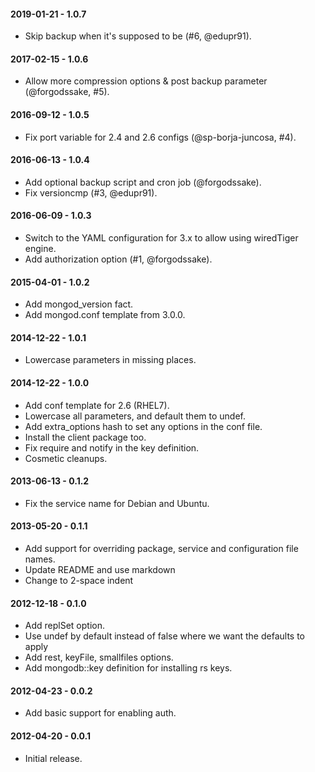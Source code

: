 #### 2019-01-21 - 1.0.7
* Skip backup when it's supposed to be (#6, @edupr91).

#### 2017-02-15 - 1.0.6
* Allow more compression options & post backup parameter (@forgodssake, #5).

#### 2016-09-12 - 1.0.5
* Fix port variable for 2.4 and 2.6 configs (@sp-borja-juncosa, #4).

#### 2016-06-13 - 1.0.4
* Add optional backup script and cron job (@forgodssake).
* Fix versioncmp (#3, @edupr91).

#### 2016-06-09 - 1.0.3
* Switch to the YAML configuration for 3.x to allow using wiredTiger engine.
* Add authorization option (#1, @forgodssake).

#### 2015-04-01 - 1.0.2
* Add mongod_version fact.
* Add mongod.conf template from 3.0.0.

#### 2014-12-22 - 1.0.1
* Lowercase parameters in missing places.

#### 2014-12-22 - 1.0.0
* Add conf template for 2.6 (RHEL7).
* Lowercase all parameters, and default them to undef.
* Add extra_options hash to set any options in the conf file.
* Install the client package too.
* Fix require and notify in the key definition.
* Cosmetic cleanups.

#### 2013-06-13 - 0.1.2
* Fix the service name for Debian and Ubuntu.

#### 2013-05-20 - 0.1.1
* Add support for overriding package, service and configuration file names.
* Update README and use markdown
* Change to 2-space indent

#### 2012-12-18 - 0.1.0
* Add replSet option.
* Use undef by default instead of false where we want the defaults to apply
* Add rest, keyFile, smallfiles options.
* Add mongodb::key definition for installing rs keys.

#### 2012-04-23 - 0.0.2
* Add basic support for enabling auth.

#### 2012-04-20 - 0.0.1
* Initial release.

